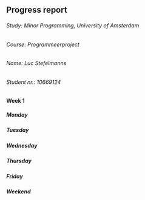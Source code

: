 ## Progress report

###### Study:       Minor Programming, University of Amsterdam
###### Course:      Programmeerproject
###### Name:        Luc Stefelmanns
###### Student nr.: 10669124

#### Week 1
##### Monday
##### Tuesday
##### Wednesday
##### Thursday
##### Friday
##### Weekend
